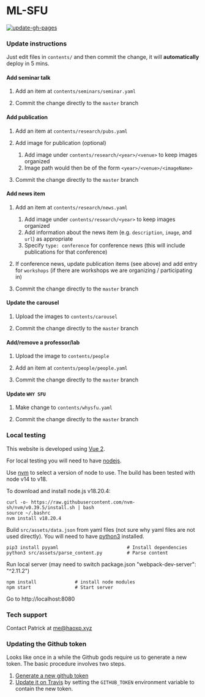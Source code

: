 
# ML-SFU
[![update-gh-pages](https://github.com/sfu-cl-lab/ML-SFU/actions/workflows/update-gh-pages.yml/badge.svg)](https://github.com/sfu-cl-lab/ML-SFU/actions/workflows/update-gh-pages.yml)

### Update instructions

Just edit files in `contents/` and then commit the change, it will **automatically** deploy in 5 mins. 

#### Add seminar talk

1. Add an item at `contents/seminars/seminar.yaml`

2. Commit the change directly to the `master` branch

#### Add publication

1. Add an item at `contents/research/pubs.yaml`

2. Add image for publication (optional)
   1. Add image under `contents/research/<year>/<venue>` to keep images organized
   2. Image path would then be of the form `<year>/<venue>/<imageName>`

3. Commit the change directly to the `master` branch

#### Add news item

1. Add an item at `contents/research/news.yaml` 
   1. Add image under `contents/research/<year>` to keep images organized
   2. Add information about the news item (e.g. `description`, `image`, and `url`) as appropriate
   3. Specify `type: conference` for conference news (this will include publications for that conference)

2. If conference news, update publication items (see above) and add entry for `workshops` (if there are workshops we are organizing / participating in) 

3. Commit the change directly to the `master` branch

#### Update the carousel

1. Upload the images to `contents/carousel`

2. Commit the change directly to the `master` branch

#### Add/remove a professor/lab

1. Upload the image to `contents/people`

2. Add an item at `contents/people/people.yaml`

3. Commit the change directly to the `master` branch

#### Update `WHY SFU`

1. Make change to `contents/whysfu.yaml`

2. Commit the change directly to the `master` branch

### Local testing

This website is developed using [Vue 2](https://v2.vuejs.org/).

For local testing you will need to have [nodejs](https://nodejs.org).  

Use [nvm](https://github.com/nvm-sh/nvm) to select a version of node to use.  The build has been tested with node v14 to v18.  

To download and install node.js v18.20.4:
```
curl -o- https://raw.githubusercontent.com/nvm-sh/nvm/v0.39.5/install.sh | bash
source ~/.bashrc
nvm install v18.20.4
```

Build `src/assets/data.json` from yaml files (not sure why yaml files are not used directly).  You will need to have [python3](https://www.python.org/downloads/) installed.
```
pip3 install pyyaml                         # Install dependencies
python3 src/assets/parse_content.py         # Parse content
```

Run local server (may need to switch package.json "webpack-dev-server": "^2.11.2")
```
npm install              # install node modules            
npm start                # Start server
```

Go to http://localhost:8080

### Tech support

Contact Patrick at me@haoxp.xyz

### Updating the Github token

Looks like once in a while the Github gods require us to generate a new token. The basic procedure involves two steps.

1. [Generate a new github token](https://github.com/settings/tokens)
2. [Update it on Travis](https://travis-ci.org/github/sfu-cl-lab/ML-SFU/settings) by setting the `GITHUB_TOKEN` environment variable to contain the new token.
